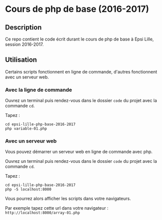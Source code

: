 # Cours de php de base (2016-2017)

## Description

Ce repo contient le code écrit durant le cours de php de base à Epsi Lille, session 2016-2017.

## Utilisation

Certains scripts fonctionnent en ligne de commande, d'autres fonctionnent avec un serveur web.

### Avec la ligne de commande

Ouvrez un terminal puis rendez-vous dans le dossier `code` du projet avec la commande `cd`.

Tapez :

    cd epsi-lille-php-base-2016-2017
    php variable-01.php

### Avec un serveur web

Vous pouvez démarrer un serveur web en ligne de commande avec php.

Ouvrez un terminal puis rendez-vous dans le dossier `code` du projet avec la commande `cd`.

Tapez :

    cd epsi-lille-php-base-2016-2017
    php -S localhost:8000

Vous pourrez alors afficher les scripts dans votre navigateurs.

Par exemple tapez cette url dans votre navigateur : `http://localhost:8000/array-01.php`

